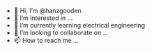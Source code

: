 - 👋 Hi, I’m @hanzgooden
- 👀 I’m interested in ...
- 🌱 I’m currently learning electrical engineering
- 💞️ I’m looking to collaborate on ...
- 📫 How to reach me ...

<!---
hanzgooden/hanzgooden is a ✨ special ✨ repository because its `README.md` (this file) appears on your GitHub profile.
You can click the Preview link to take a look at your changes.
--->
